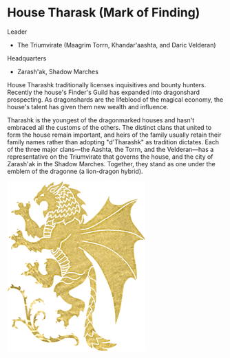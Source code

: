 # House Tharask (Mark of Finding)

Leader

- The Triumvirate (Maagrim Torrn, Khandar'aashta, and Daric Velderan)

Headquarters

- Zarash'ak, Shadow Marches

House Tharashk traditionally licenses inquisitives and bounty hunters. Recently the house's Finder's Guild has expanded into dragonshard prospecting. As dragon­shards are the lifeblood of the magical economy, the house's talent has given them new wealth and influence.

Tharashk is the youngest of the dragonmarked houses and hasn't embraced all the customs of the others. The distinct clans that united to form the house remain important, and heirs of the family usually retain their family names rather than adopting "d'Tharashk" as tradition dictates. Each of the three major clans—the Aashta, the Torrn, and the Velderan—has a representative on the Triumvirate that governs the house, and the city of Zarash'ak in the Shadow Marches. Together, they stand as one under the emblem of the dragonne (a lion-dragon hybrid).

![emblem](<./Tharask_(Finding).png>)

